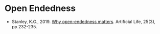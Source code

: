 # Open Endedness

* Stanley, K.O., 2019. [Why open-endedness matters](https://direct.mit.edu/artl/article-abstract/25/3/232/2917). Artificial Life, 25(3), pp.232-235.
